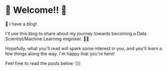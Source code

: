 # 🎉 Welcome!! 🎉

📢 I have a *blog*!  

I'll use this blog to share about my journey towards becoming a Data Scientist/Machine Learning engineer. 👩‍💻

Hopefully, what you'll read will spark some interest in you, and you'll learn a few things along the way. I'm happy that you're here!

Feel free to read the posts below 👇🏽
